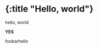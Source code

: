 {:title "Hello, world"}
===
hello, world

__YES__

<div>
  <div style="display: table-cell;">foobar</div>
  <div style="display: table-cell;">hello</div>
<div>